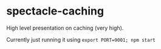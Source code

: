# spectacle-caching
High level presentation on caching (very high).

Currently just running it using `export PORT=9001; npm start`
